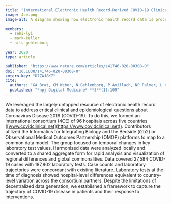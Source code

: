 ```yaml
---
title: "International Electronic Health Record-Derived COVID-19 Clinical Course Profiles: the 4CE Consortium"
image: 4ce.png
image-alt: A diagram showing how electronic health record data is processed

members:
  - sehi-lyi
  - mark-keller
  - nils-gehlenborg

year: 2020
type: article

publisher: "https://www.nature.com/articles/s41746-020-00308-0"
doi: "10.1038/s41746-020-00308-0"
zotero-key: "D7ZAJ8K7"
cite:
  authors: "GA Brat, GM Weber, N Gehlenborg, P Avillach, NP Palmer, L Chiovato, J Cimino, LR Waitman, GS Omenn, A Malovini, JH Moore, BK Beaulieu-Jones, V Tibollo, SN Murphy, SL Yi, MS Keller, R Bellazzi, DA Hanauer, A Serret-Larmande, A Gutierrez-Sacristan, JJ Holmes, DS Bell, KD Mandl, RW Follett, JG Klann, DA Murad, L Scudeller, M Bucalo, K Kirchoff, J Craig, J Obeid, V Jouhet, R Griffier, S Cossin, B Moal, LP Patel, A Bellasi, HU Prokosch, D Kraska, P Sliz, ALM Tan, KY Ngiam, A Zambelli, DL Mowery, E Schiver, B Devkota, RL Bradford, M Daniar, C Daniel, V Benoit, R Bey, N Paris, P Serre, N Orlova, J Dubiel, M Hilka, AS Jannot, S Breant, J Leblanc, N Griffon, A Burgun, M Bernaux, A Sandrin, E Salamanca, S Cormont, T Ganslandt, T Gradinger, J Champ, M Boeker, P Martel, L Esteve, A Gramfort, O Grisel, D Leprovost, T Moreau, G Varoquaux, JJ Vie, D Wassermann, A Mensch, C Caucheteux, C Haverkamp, G Lemaitre, S Bosari, ID Krantz, A South, T Cai, IS Kohane"
  published: "*npj Digital Medicine* **3**(1):109"
---
```

We leveraged the largely untapped resource of electronic health record data to address critical clinical and epidemiological questions about Coronavirus Disease 2019 (COVID-19). To do this, we formed an international consortium (4CE) of 96 hospitals across five countries ([www.covidclinical.net](https://www.covidclinical.net)). Contributors utilized the Informatics for Integrating Biology and the Bedside (i2b2) or Observational Medical Outcomes Partnership (OMOP) platforms to map to a common data model. The group focused on temporal changes in key laboratory test values. Harmonized data were analyzed locally and converted to a shared aggregate form for rapid analysis and visualization of regional differences and global commonalities. Data covered 27,584 COVID-19 cases with 187,802 laboratory tests. Case counts and laboratory trajectories were concordant with existing literature. Laboratory tests at the time of diagnosis showed hospital-level differences equivalent to country-level variation across the consortium partners. Despite the limitations of decentralized data generation, we established a framework to capture the trajectory of COVID-19 disease in patients and their response to interventions.
